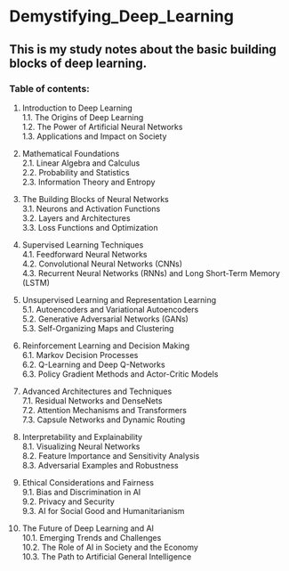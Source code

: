 # Demystifying_Deep_Learning

## This is my study notes about the basic building blocks of deep learning.


### Table of contents:


1. Introduction to Deep Learning\
   1.1. The Origins of Deep Learning\
   1.2. The Power of Artificial Neural Networks\
   1.3. Applications and Impact on Society

2. Mathematical Foundations\
   2.1. Linear Algebra and Calculus\
   2.2. Probability and Statistics\
   2.3. Information Theory and Entropy

3. The Building Blocks of Neural Networks\
   3.1. Neurons and Activation Functions\
   3.2. Layers and Architectures\
   3.3. Loss Functions and Optimization

4. Supervised Learning Techniques\
   4.1. Feedforward Neural Networks\
   4.2. Convolutional Neural Networks (CNNs)\
   4.3. Recurrent Neural Networks (RNNs) and Long Short-Term Memory (LSTM)

5. Unsupervised Learning and Representation Learning\
   5.1. Autoencoders and Variational Autoencoders\
   5.2. Generative Adversarial Networks (GANs)\
   5.3. Self-Organizing Maps and Clustering

6. Reinforcement Learning and Decision Making\
   6.1. Markov Decision Processes\
   6.2. Q-Learning and Deep Q-Networks\
   6.3. Policy Gradient Methods and Actor-Critic Models

7. Advanced Architectures and Techniques\
   7.1. Residual Networks and DenseNets\
   7.2. Attention Mechanisms and Transformers\
   7.3. Capsule Networks and Dynamic Routing

8. Interpretability and Explainability\
   8.1. Visualizing Neural Networks\
   8.2. Feature Importance and Sensitivity Analysis\
   8.3. Adversarial Examples and Robustness

9. Ethical Considerations and Fairness\
   9.1. Bias and Discrimination in AI\
   9.2. Privacy and Security\
   9.3. AI for Social Good and Humanitarianism

10. The Future of Deep Learning and AI\
    10.1. Emerging Trends and Challenges\
    10.2. The Role of AI in Society and the Economy\
    10.3. The Path to Artificial General Intelligence


